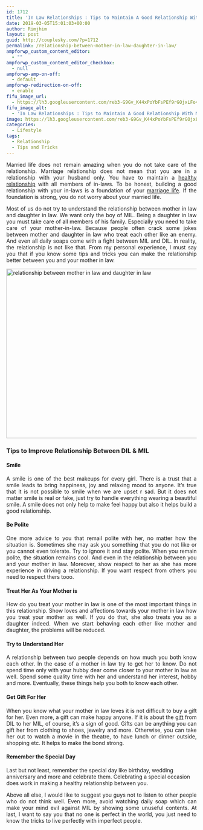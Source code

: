 ```yaml
---
id: 1712
title: 'In Law Relationships : Tips to Maintain A Good Relationship With Mother-In-Law'
date: 2019-03-05T15:01:03+00:00
author: Rimjhim
layout: post
guid: http://couplesky.com/?p=1712
permalink: /relationship-between-mother-in-law-daughter-in-law/
ampforwp_custom_content_editor:
  - ""
ampforwp_custom_content_editor_checkbox:
  - null
ampforwp-amp-on-off:
  - default
ampforwp-redirection-on-off:
  - enable
fifu_image_url:
  - https://lh3.googleusercontent.com/reb3-G9Gv_K44xPoYbFsPEf9rGOjxLFo4WU3lA8ec6kaSRD8UG3IKL1OFtnRGxI4rvwteBbvgaxW4I5jazxcM7bhVL9BtLMiSek7s1eTEWikYFHhHsrjQ3u0_3xYKjsaumquHgHvkXpwAPMeK1ezVBD3M-r4HKfQKhW36kb5AAC_QDRmYE6BzP6mml2fUIXZ5btUbkkqzbFVER4n06bj0Z4EO0PQ8ItSNh7a1Rief46S8GHhKiaEAhkyoTUMDi2RHsZcGwhTedE7X4g2UKUDJRjox0AZ405moJjtYV0YQ1gSl66VmoaDYSvNDpnvw9WNvKKOSo-c0y1QKPBcslzfyunQKheI2g1TEctmK6Efj8iaY2oUN7YqjEhOg4fTUG2Ro4TfiDaKEjl8hFP4IxZng6fqJ6MhZdeUL3Ff2as5OB0NzghfH5YMUiGeNDdywpg2NU1jGLwcHeqKA8Geq5FHX7Ild3oVSESZ-muTcd6AefA_TNqhOaayAq6dcxwMvE2dVtkzTc-v_jIOzoqKondAe4UE6M5EACEn2UDsW18HBjthg56Ou_gG9yW4U8bqMhc1QR6QvZBwfBq711Vs4SSq3wR7geDHBwOLxXKVPVoguWSW5b_p1JAyWKxbSPN5ismaFbq5EQu0x8TZL7-lZoScojiY6suVTQPmAGnSGVNwnCL8gN8aoJd2P_UOxYVYqSeB9iZDZRElkRFk4LuMz-66kQUe=w640-h480-no
fifu_image_alt:
  - 'In Law Relationships : Tips to Maintain A Good Relationship With Mother-In-Law'
image: https://lh3.googleusercontent.com/reb3-G9Gv_K44xPoYbFsPEf9rGOjxLFo4WU3lA8ec6kaSRD8UG3IKL1OFtnRGxI4rvwteBbvgaxW4I5jazxcM7bhVL9BtLMiSek7s1eTEWikYFHhHsrjQ3u0_3xYKjsaumquHgHvkXpwAPMeK1ezVBD3M-r4HKfQKhW36kb5AAC_QDRmYE6BzP6mml2fUIXZ5btUbkkqzbFVER4n06bj0Z4EO0PQ8ItSNh7a1Rief46S8GHhKiaEAhkyoTUMDi2RHsZcGwhTedE7X4g2UKUDJRjox0AZ405moJjtYV0YQ1gSl66VmoaDYSvNDpnvw9WNvKKOSo-c0y1QKPBcslzfyunQKheI2g1TEctmK6Efj8iaY2oUN7YqjEhOg4fTUG2Ro4TfiDaKEjl8hFP4IxZng6fqJ6MhZdeUL3Ff2as5OB0NzghfH5YMUiGeNDdywpg2NU1jGLwcHeqKA8Geq5FHX7Ild3oVSESZ-muTcd6AefA_TNqhOaayAq6dcxwMvE2dVtkzTc-v_jIOzoqKondAe4UE6M5EACEn2UDsW18HBjthg56Ou_gG9yW4U8bqMhc1QR6QvZBwfBq711Vs4SSq3wR7geDHBwOLxXKVPVoguWSW5b_p1JAyWKxbSPN5ismaFbq5EQu0x8TZL7-lZoScojiY6suVTQPmAGnSGVNwnCL8gN8aoJd2P_UOxYVYqSeB9iZDZRElkRFk4LuMz-66kQUe=w640-h480-no
categories:
  - Lifestyle
tags:
  - Relationship
  - Tips and Tricks
---
```

<p style="text-align: justify;">
  Married life does not remain amazing when you do not take care of the relationship. Marriage relationship does not mean that you are in a relationship with your husband only. You have to maintain a <a href="http://couplesky.com/build-a-positive-relationship-with-your-child/" target="_blank" rel="noopener">healthy relationship</a> with all members of in-laws. To be honest, building a good relationship with your in-laws is a foundation of your <a href="http://couplesky.com/you-must-know-partner-before-marriage/" target="_blank" rel="noopener">marriage life</a>. If the foundation is strong, you do not worry about your married life.
</p>

<p style="text-align: justify;">
  Most of us do not try to understand the relationship between mother in law and daughter in law. We want only the boy of MIL. Being a daughter in law you must take care of all members of his family. Especially you need to take care of your mother-in-law. Because people often crack some jokes between mother and daughter in law who treat each other like an enemy. And even all daily soaps come with a fight between MIL and DIL. In reality, the relationship is not like that. From my personal experience, I must say you that if you know some tips and tricks you can make the relationship better between you and your mother in law.
</p>

<img class="alignnone size-medium" src="https://lh3.googleusercontent.com/T6EZki8SxEpCHCPTPIummFQOAwuuqDLfxadPXeqw6dxTiYRlHgxWmpKQZZ7EITS_qV_7ncgMGYVKcDp03Q5sAba_k_HDgjYAVL8_cSz85qbygO6RVR2TEb3rLQ14keAE_PXOpLL7NiH8TwrsNZotr7E2tHxydKbCFS9BuJrxo6P9JE8P4WG5E5eTymiw7l1644YQnUaoQTdWYinivtC8nU2x0_KokjcWqHzobJzGVhE48Y7IE8cW9h6HPTfV1IdbzUqN2xlqI9QrhWt3DK59rkGL-z66UvRrtTaFTiPV0V9Yp_O0dTnNaOucIUEEZ9h-Us6yQ7DHRnV4dsHw1SSpNxig3gZsfL1an4VybllqZfzSDormEhYvawu2bSJMPE2uBCUYB3hRaqDEnRZDg166P6siJTe4mwbvga1abFrJ5mkF6eVTrCTluMQ665kkx6X6zkb-fZnh_w3XIfXvVe4kIGU6k_03uMfLod_TZ28ADQSi8H0xHp0D31WX22nzw7bfhAYnIiOQyBWXhvQCL8oKLZ869EJKo467buycaHguYGggm1UAZFcIm8G1MJdgpjPMyANrWk97kZ_WnCJ47CEXdnF_oHCuHBDhnNhXY7AMsqPdH-q2ZVedat94ZhPJz806R5rl37b8mVtMG882QgVaSTEbytNKbDnArvM4Hl2hNZeMTA7Wv9fRNpzj22mJwQ9dGlS31gHpXZYoqM82WRqc8BLj=w600-h447-no" alt="relationship between mother in law and daughter in law" width="600" height="447" /> 

<h3 style="text-align: justify;">
  Tips to Improve Relationship Between DIL & MIL
</h3>

<h4 style="text-align: justify;">
  Smile
</h4>

<p style="text-align: justify;">
  A smile is one of the best makeups for every girl. There is a trust that a smile leads to bring happiness, joy and relaxing mood to anyone. It&#8217;s true that it is not possible to smile when we are upset r sad. But it does not matter smile is real or fake, just try to handle everything wearing a beautiful smile. A smile does not only help to make feel happy but also it helps build a good relationship.
</p>

<h4 style="text-align: justify;">
  Be Polite
</h4>

<p style="text-align: justify;">
  One more advice to you that remail polite with her, no matter how the situation is. Sometimes she may ask you something that you do not like or you cannot even tolerate. Try to ignore it and stay polite. When you remain polite, the situation remains cool. And even in the relationship between you and your mother in law. Moreover, show respect to her as she has more experience in driving a relationship. If you want respect from others you need to respect thers tooo.
</p>

<h4 style="text-align: justify;">
  Treat Her As Your Mother is
</h4>

<p style="text-align: justify;">
  How do you treat your mother in law is one of the most important things in this relationship. Show loves and affections towards your mother in law how you treat your mother as well. If you do that, she also treats you as a daughter indeed. When we start behaving each other like mother and daughter, the problems will be reduced.
</p>

<h4 style="text-align: justify;">
  Try to Understand Her
</h4>

<p style="text-align: justify;">
  A relationship between two people depends on how much you both know each other. In the case of a mother in law try to get her to know. Do not spend time only with your hubby dear come closer to your mother in law as well. Spend some quality time with her and understand her interest, hobby and more. Eventually, these things help you both to know each other.
</p>

<h4 style="text-align: justify;">
  Get Gift For Her
</h4>

<p style="text-align: justify;">
  When you know what your mother in law loves it is not difficult to buy a gift for her. Even more, a gift can make happy anyone. If it is about the <a href="https://www.amazon.in/gp/product/B07BP79G1X/ref=as_li_tl?ie=UTF8&camp=3638&creative=24630&creativeASIN=B07BP79G1X&linkCode=as2&tag=couplesky-21&linkId=556b3c59cbffc4815fd6c37148c732af" target="_blank" rel="noopener">gift</a> from DIL to her MIL, of course, it&#8217;s a sign of good. Gifts can be anything you can gift her from clothing to shoes, jewelry and more. Otherwise, you can take her out to watch a movie in the theatre, to have lunch or dinner outside, shopping etc. It helps to make the bond strong.
</p>

#### Remember the Special Day

Last but not least, remember the special day like birthday, wedding anniversary and more and celebrate them. Celebrating a special occasion does work in making a healthy relationship between you.

<p style="text-align: justify;">
  Above all else, I would like to suggest you guys not to listen to other people who do not think well. Even more, avoid watching daily soap which can make your mind evil against MIL by showing some unuseful contents. At last, I want to say you that no one is perfect in the world, you just need to know the tricks to live perfectly with imperfect people.
</p>
